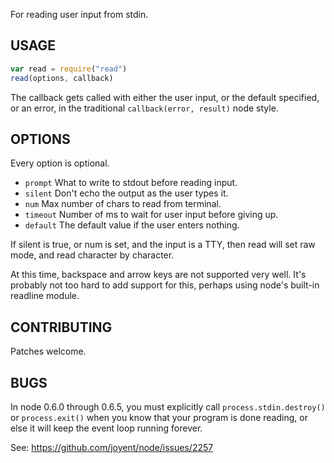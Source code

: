 For reading user input from stdin.

## USAGE

```javascript
var read = require("read")
read(options, callback)
```

The callback gets called with either the user input, or the default
specified, or an error, in the traditional `callback(error, result)`
node style.

## OPTIONS

Every option is optional.

* `prompt` What to write to stdout before reading input.
* `silent` Don't echo the output as the user types it.
* `num` Max number of chars to read from terminal.
* `timeout` Number of ms to wait for user input before giving up.
* `default` The default value if the user enters nothing.

If silent is true, or num is set, and the input is a TTY,
then read will set raw mode, and read  character by character.

At this time, backspace and arrow keys are not supported very well.
It's probably not too hard to add support for this, perhaps using node's
built-in readline module.

## CONTRIBUTING

Patches welcome.

## BUGS

In node 0.6.0 through 0.6.5, you must explicitly call
`process.stdin.destroy()` or `process.exit()` when you know that your
program is done reading, or else it will keep the event loop running
forever.

See: <https://github.com/joyent/node/issues/2257>
